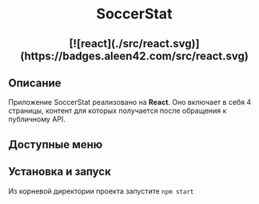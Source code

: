 <h1 align="center">SoccerStat</h1>
<h2 align="center">
[![react](./src/react.svg)](https://badges.aleen42.com/src/react.svg)
</h2>

## Описание

Приложение SoccerStat реализовано на **React**. Оно включает в себя 4 страницы, контент для которых получается после обращения к публичному API.

## Доступные меню

## Установка и запуск

Из корневой директории проекта запустите
```npm start```
